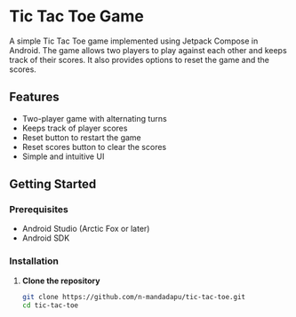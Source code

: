 # Tic Tac Toe Game

A simple Tic Tac Toe game implemented using Jetpack Compose in Android. The game allows two players to play against each other and keeps track of their scores. It also provides options to reset the game and the scores.

## Features

- Two-player game with alternating turns
- Keeps track of player scores
- Reset button to restart the game
- Reset scores button to clear the scores
- Simple and intuitive UI


## Getting Started

### Prerequisites

- Android Studio (Arctic Fox or later)
- Android SDK

### Installation

1. **Clone the repository**
   ```sh
   git clone https://github.com/n-mandadapu/tic-tac-toe.git
   cd tic-tac-toe
